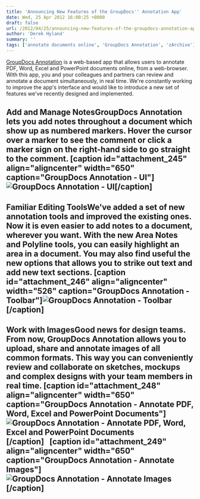 ```yaml
---
title: 'Announcing New Features of the GroupDocs'' Annotation App'
date: Wed, 25 Apr 2012 16:00:25 +0000
draft: false
url: /2012/04/25/announcing-new-features-of-the-groupdocs-annotation-app/
author: 'Derek Hyland'
summary: ''
tags: ['annotate documents online', 'GroupDocs Annotation', 'zArchive']
---
```


[GroupDocs Annotation](http://groupdocs.com/apps/annotation) is a web-based app that allows users to annotate PDF, Word, Excel and PowerPoint documents online, from a web-browser. With this app, you and your colleagues and partners can review and annotate a document simultaneously, in real time. We're constantly working to improve the app's interface and would like to introduce a new set of features we've recently designed and implemented.

## Add and Manage NotesGroupDocs Annotation lets you add notes throughout a document which show up as numbered markers. Hover the cursor over a marker to see the comment or click a marker sign on the right-hand side to go straight to the comment. \[caption id="attachment\_245" align="aligncenter" width="650" caption="GroupDocs Annotation - UI"\]![GroupDocs Annotation - UI](https://blog.groupdocs.com/wp-content/uploads/sites/4/2012/04/annotate_comments-no-rollover_callouts.png "GroupDocs Annotation - UI")\[/caption\]

## Familiar Editing ToolsWe've added a set of new annotation tools and improved the existing ones. Now it is even easier to add notes to a document, wherever you want. With the new Area Notes and Polyline tools, you can easily highlight an area in a document. You may also find useful the new options that allows you to strike out text and add new text sections. \[caption id="attachment\_246" align="aligncenter" width="526" caption="GroupDocs Annotation - Toolbar"\]![GroupDocs Annotation - Toolbar](https://blog.groupdocs.com/wp-content/uploads/sites/4/2012/04/annotate_toolbar.png "GroupDocs Annotation - Toolbar")\[/caption\]

## Work with ImagesGood news for design teams. From now, GroupDocs Annotation allows you to upload, share and annotate images of all common formats. This way you can conveniently review and collaborate on sketches, mockups and complex designs with your team members in real time. \[caption id="attachment\_248" align="aligncenter" width="650" caption="GroupDocs Annotation - Annotate PDF, Word, Excel and PowerPoint Documents"\]![GroupDocs Annotation - Annotate PDF, Word, Excel and PowerPoint Documents](https://blog.groupdocs.com/wp-content/uploads/sites/4/2012/04/annotate_view-document-comments.png "GroupDocs Annotation - Annotate PDF, Word, Excel and PowerPoint Documents")\[/caption\]   \[caption id="attachment\_249" align="aligncenter" width="650" caption="GroupDocs Annotation - Annotate Images"\]![GroupDocs Annotation - Annotate Images](https://blog.groupdocs.com/wp-content/uploads/sites/4/2012/04/annotatw_view-graphic-comments.png "GroupDocs Annotation - Annotate Images")\[/caption\]




